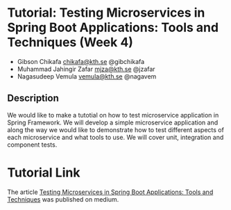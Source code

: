 # Tutorial: Testing Microservices in Spring Boot Applications: Tools and Techniques (Week 4)

 - Gibson Chikafa chikafa@kth.se @gibchikafa
 - Muhammad Jahingir Zafar mjza@kth.se @jzafar
 - Nagasudeep Vemula vemula@kth.se @nagavem

## Description
We would like to make a tutotial on how to test microservice application in Spring Framework. We will develop a simple microservice application and along the way we would like to demonstrate how to test different aspects of each microservice and what tools to use. We will cover unit, integration and component tests.

# Tutorial Link

The article [Testing Microservices in Spring Boot Applications: Tools and Techniques](https://medium.com/kth-distributed-systems/testing-microservices-in-spring-boot-applications-tools-and-techniques-b9c27d865f88) was published on medium.
